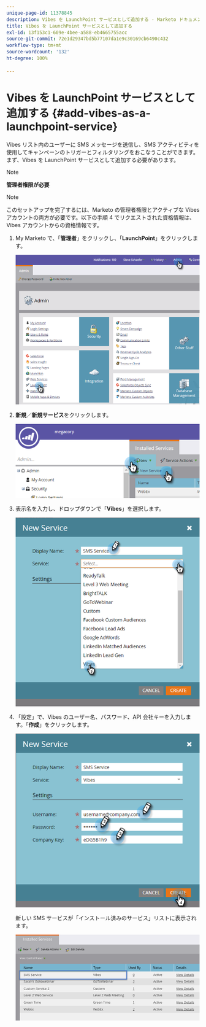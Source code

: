 ```yaml
---
unique-page-id: 11378845
description: Vibes を LaunchPoint サービスとして追加する - Marketo ドキュメント - 製品ドキュメント
title: Vibes を LaunchPoint サービスとして追加する
exl-id: 13f153c1-609e-4bee-a588-eb4665755acc
source-git-commit: 72e1d29347bd5b77107da1e9c30169cb6490c432
workflow-type: tm+mt
source-wordcount: '132'
ht-degree: 100%

---
```


# Vibes を LaunchPoint サービスとして追加する {#add-vibes-as-a-launchpoint-service}

Vibes リスト内のユーザーに SMS メッセージを送信し、SMS アクティビティを使用してキャンペーンのトリガーとフィルタリングをおこなうことができます。まず、Vibes を LaunchPoint サービスとして追加する必要があります。

>[!NOTE]
>
>**管理者権限が必要**

>[!NOTE]
>
>このセットアップを完了するには、Marketo の管理者権限とアクティブな Vibes アカウントの両方が必要です。以下の手順 4 でリクエストされた資格情報は、Vibes アカウントからの資格情報です。

1. My Marketo で、「**管理者**」をクリックし、「**LaunchPoint**」をクリックします。

   ![](assets/image2016-7-27-9-3a31-3a17.png)

1. **新規**／**新規サービス**&#x200B;をクリックします。

   ![](assets/image2016-7-27-9-3a34-3a25.png)

1. 表示名を入力し、ドロップダウンで「**Vibes**」を選択します。

   ![](assets/new-service-vibes.png)

1. 「設定」で、Vibes のユーザー名、パスワード、API 会社キーを入力します。「**作成**」をクリックします。

   ![](assets/new-service-vibes-settings-2.png)

   新しい SMS サービスが「インストール済みのサービス」リストに表示されます。

   ![](assets/image2016-7-27-9-3a45-3a1.png)
